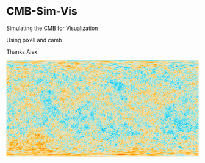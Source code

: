 # CMB-Sim-Vis
 Simulating the CMB for Visualization

 Using pixell and camb

 Thanks Alex.

![Example Image](Figure_1.png)
